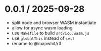 
0.0.1 / 2025-09-28
==================

 * split node and browser WASM instantiate
 * allow for async wasm loading
 * use `Makefile` to build `src/icu.wasm.js`
 * use `globalThis` instead of `self`
 * rename to @mapwhit/rtl
